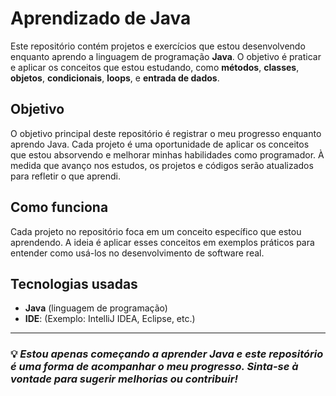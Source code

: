 # Aprendizado de Java

Este repositório contém projetos e exercícios que estou desenvolvendo enquanto aprendo a linguagem de programação **Java**. O objetivo é praticar e aplicar os conceitos que estou estudando, como **métodos**, **classes**, **objetos**, **condicionais**, **loops**, e **entrada de dados**.

## Objetivo
O objetivo principal deste repositório é registrar o meu progresso enquanto aprendo Java. Cada projeto é uma oportunidade de aplicar os conceitos que estou absorvendo e melhorar minhas habilidades como programador. À medida que avanço nos estudos, os projetos e códigos serão atualizados para refletir o que aprendi.

## Como funciona
Cada projeto no repositório foca em um conceito específico que estou aprendendo. A ideia é aplicar esses conceitos em exemplos práticos para entender como usá-los no desenvolvimento de software real.

## Tecnologias usadas
- **Java** (linguagem de programação)
- **IDE**: (Exemplo: IntelliJ IDEA, Eclipse, etc.)

---

### 💡 *Estou apenas começando a aprender Java e este repositório é uma forma de acompanhar o meu progresso. Sinta-se à vontade para sugerir melhorias ou contribuir!*
